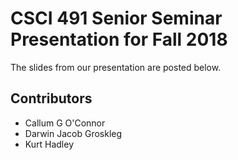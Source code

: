 # CSCI 491 Senior Seminar Presentation for Fall 2018

The slides from our presentation are posted below.

## Contributors

- Callum G O'Connor
- Darwin Jacob Groskleg
- Kurt Hadley
